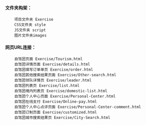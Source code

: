 #### 文件夹构架：

        项目文件夹 Exercise
        CSS文件夹 style
        JS文件夹 script
        图片文件夹images

#### 网页URL连接：

        自驾团页面 Exercise/Tourism.html
        自驾团详情页面 Exercise/details.html
        自驾团填写订单单页 Exercise/order.html
        自驾团其他搜索结果页面 Exercise/Other-search.html
        自驾团领队详情页 Exercise/leader.html
        自驾团列表页 Exercise/list.html
        自驾团境内列表页 Exercise/domestic-list.html
        自驾团个人中心页面 Exercise/Personal-Center.html
        自驾团在线支付 Exercise/Online-pay.html
        自驾团个人中心点评页面 Exercise/Personal-Center-comment.html
        自驾团订制页面 Exercise/customized.html
        自驾团城市搜索结果页 Exercise/City-Search.html